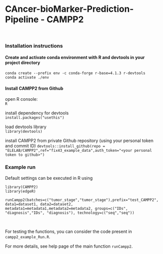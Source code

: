# CAncer-bioMarker-Prediction-Pipeline - CAMPP2  #
<br/>

### Installation instructions

#### Create and activate conda environment with R and devtools in your project directory
`conda create --prefix env -c conda-forge r-base=4.1.3 r-devtools` <br/>
`conda activate ./env`


#### Install CAMPP2 from Github
open R console: <br/>
`R` <br/>


install dependency for devtools <br/>
`install.packages("usethis")`

load devtools library <br/>
`library(devtools)`

install CAMPP2 from private Github repository (using your personal token and commit ID)
`devtools::install_github(repo = "ELELAB/CAMPP2",ref="fix43_example_data",auth_token="<your personal token to github>")`


### Example run
Default settings can be executed in R using 
```
library(CAMPP2)
library(edgeR)

runCampp2(batches=c("tumor_stage","tumor_stage"),prefix="test_CAMPP2", data1=dataset1, data2=dataset2, metadata1=metadata1,metadata2=metadata2, groups=c("IDs", "diagnosis","IDs", "diagnosis"), technology=c("seq","seq"))

```
<br/>

For testing the functions, you can consider the code present in `campp2_example_Run.R`. <br/>

For more details, see help page of the main function `runCampp2`.


